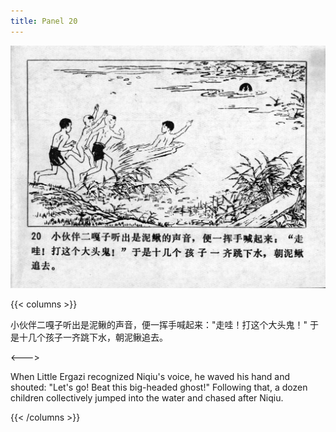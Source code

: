 ```yaml
---
title: Panel 20
---
```


![niqiu page](./../../../images/niqiu/seifert0397_nqkg_0024_020.jpg)

{{< columns >}}

小伙伴二嘎子听出是泥鳅的声音，便一挥手喊起来："走哇！打这个大头鬼！" 于是十几个孩子一齐跳下水，朝泥鳅追去。

<--->

When Little Ergazi recognized Niqiu's voice, he waved his hand and shouted: "Let's go! Beat this big-headed ghost!" Following that, a dozen children collectively jumped into the water and chased after Niqiu.

{{< /columns >}}